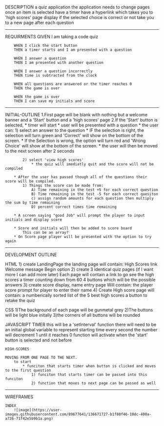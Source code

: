 DESCRIPTION
    a quiz application
        the application needs to change pages once an item is selected
        have a timer
        have a hyperlink which takes you to 'high scores' page
        display if the selected choice is correct or not
        take you to a new page after each question
______________________________________________________________________________

REQUIRMENTS
    GIVEN I am taking a code quiz

        WHEN I click the start button
        THEN a timer starts and I am presented with a question

        WHEN I answer a question
        THEN I am presented with another question

        WHEN I answer a question incorrectly
        THEN time is subtracted from the clock
        
        WHEN all questions are answered or the timer reaches 0
        THEN the game is over
        
        WHEN the game is over
        THEN I can save my initials and score

_______________________________________________________________________________
INITIAL-OUTLINE
    1.First page will be blank with nothing but a welcome banner and a 'Start' button and a 'high scores' page 
    2.If the 'Start' button is selected, 
        * timer will start
        * user will be presented with a question 
        * the user can:
            1) select an answer to the question
                * IF the selection is right, the selection will turn green and 'Correct' will show on the bottom of the screen.
                * If the Selection is wrong, the option will turn red and 'Wrong Choice' will show at the bottom of the screen.
                * the user will then be moved to the next screen after 2 seconds
                
            2) select 'view high scores'
                * the quiz will imediatly quit and the score will not be compiled

        * After the user has passed though all of the questions their score will be compiled. 
            1) Things the score can be made from:
                A) Time remaining in the test +5 for each correct question
                B) Time remaining in the test -5 for each correct quesiton
                c) assign random amounts for each question then multiply the sum by time remaining
                D) percent correct times time remaining
        
        * A screen saying "good Job" will prompt the player to input initials and display score

        * Score and initials will then be added to score board
            This can be an array?
        * On Score page player will be presented with the option to try again
_________________________________________________________________________________
DEVELOPMENT OUTLINE

HTML
    1) create LandingPage 
        the landing page will contain:
            High Scores link
            Welcome message
            Begin option
    2) create 3 identical quiz pages (if I want more I can add more later)
        Each page will contain
            a link to go see the high scores
            a timer counting down from 60
            4 buttons which will be the possible answers
    3) create score display, name entry page
        Will contain: 
            the player score
            prompt for player to enter their name
    4) Create High score page
        will contain:
            a numberically sorted list of the 5 best high scores
            a button to retake the quiz


CSS 
    1)The background of each page will be gunmetal grey
    2)The buttons will be light blue initally 
    3)the corners of all buttons will be rounded

JAVASCRIPT
    TIMER
        this will be a 'setInterval' function
            there will need to be an initial global variable to represent starting time
            every second the number will decrement 1 until it reaches 0
            function will activate when the 'start' button is selected and not before 

    HIGH-SCORES

    MOVING FROM ONE PAGE TO THE NEXT. 
        to start
            * funciton that starts timer when button is clicked and moves to the first question
                1) funciton that starts timer can be passed into this funciton
                2) function that moves to next page can be passed as well

_________________________________________________________________________________________________________

WIREFRAMES

    INDEX
        ![image](https://user-images.githubusercontent.com/89677641/136671727-b1f80f46-10dc-400a-a726-71f42e5b9b1a.png)

    